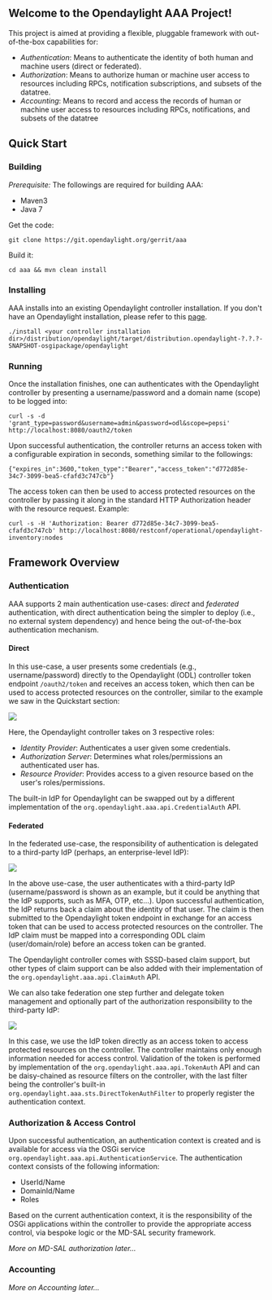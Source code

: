 ## Welcome to the Opendaylight AAA Project!

This project is aimed at providing a flexible, pluggable framework with out-of-the-box capabilities for:

* *Authentication*:  Means to authenticate the identity of both human and machine users (direct or federated).
* *Authorization*:  Means to authorize human or machine user access to resources including RPCs, notification subscriptions, and subsets of the datatree.
* *Accounting*:  Means to record and access the records of human or machine user access to resources including RPCs, notifications, and subsets of the datatree

## Quick Start

### Building

*Prerequisite:*  The followings are required for building AAA:

- Maven3
- Java 7

Get the code:

    git clone https://git.opendaylight.org/gerrit/aaa

Build it:

    cd aaa && mvn clean install

### Installing

AAA installs into an existing Opendaylight controller installation.  If you don't have an Opendaylight installation, please refer to this [page](https://wiki.opendaylight.org/view/OpenDaylight_Controller:Installation).

    ./install <your controller installation dir>/distribution/opendaylight/target/distribution.opendaylight-?.?.?-SNAPSHOT-osgipackage/opendaylight

### Running

Once the installation finishes, one can authenticates with the Opendaylight controller by presenting a username/password and a domain name (scope) to be logged into:

    curl -s -d 'grant_type=password&username=admin&password=odl&scope=pepsi' http://localhost:8080/oauth2/token

Upon successful authentication, the controller returns an access token with a configurable expiration in seconds, something similar to the followings:

    {"expires_in":3600,"token_type":"Bearer","access_token":"d772d85e-34c7-3099-bea5-cfafd3c747cb"}

The access token can then be used to access protected resources on the controller by passing it along in the standard HTTP Authorization header with the resource request.  Example:

    curl -s -H 'Authorization: Bearer d772d85e-34c7-3099-bea5-cfafd3c747cb' http://localhost:8080/restconf/operational/opendaylight-inventory:nodes

## Framework Overview

### Authentication

AAA supports 2 main authentication use-cases:  *direct* and *federated* authentication, with direct authentication being the simpler to deploy (i.e., no external system dependency) and hence being the out-of-the-box authentication mechanism.   

#### Direct

In this use-case, a user presents some credentials (e.g., username/password) directly to the Opendaylight (ODL) controller token endpoint `/oauth2/token` and receives an access token, which then can be used to access protected resources on the controller, similar to the example we saw in the Quickstart section: 

![](https://wiki.opendaylight.org/images/c/cc/Direct_authn.png)

Here, the Opendaylight controller takes on 3 respective roles:

- *Identity Provider*:  Authenticates a user given some credentials.
- *Authorization Server*:  Determines what roles/permissions an authenticated user has.
- *Resource Provider*:  Provides access to a given resource based on the user's roles/permissions.

The built-in IdP for Opendaylight can be swapped out by a different implementation of the `org.opendaylight.aaa.api.CredentialAuth` API.

#### Federated

In the federated use-case, the responsibility of authentication is delegated to a third-party IdP (perhaps, an enterprise-level IdP): 

![](https://wiki.opendaylight.org/images/f/fd/Federated_authn1.png)

In the above use-case, the user authenticates with a third-party IdP (username/password is shown as an example, but it could be anything that the IdP supports, such as MFA, OTP, etc...).  Upon successful authentication, the IdP  returns back a claim about the identity of that user.  The claim is then submitted to the Opendaylight token endpoint in exchange for an access token that can be used to access protected resources on the controller.  The IdP claim must be mapped into a corresponding ODL claim (user/domain/role) before an access token can be granted.

The Opendaylight controller comes with SSSD-based claim support, but other types of claim support can be also added with their implementation of the `org.opendaylight.aaa.api.ClaimAuth` API.

We can also take federation one step further and delegate token management and optionally part of the authorization responsibility to the third-party IdP:

![](https://wiki.opendaylight.org/images/2/22/Federated_authn2.png)

In this case, we use the IdP token directly as an access token to access protected resources on the controller.  The controller maintains only enough information needed for access control.  Validation of the token is performed by implementation of the `org.opendaylight.aaa.api.TokenAuth` API and can be daisy-chained as resource filters on the controller, with the last filter being the controller's built-in  `org.opendaylight.aaa.sts.DirectTokenAuthFilter` to properly register the authentication context.

### Authorization & Access Control

Upon successful authentication, an authentication context is created and is available for access via the OSGi service `org.opendaylight.aaa.api.AuthenticationService`.  The authentication context consists of the following information:

* UserId/Name
* DomainId/Name
* Roles

Based on the current authentication context, it is the responsibility of the OSGi applications within the controller to provide the appropriate access control, via bespoke logic or the MD-SAL security framework.  

*More on MD-SAL authorization later...*

### Accounting  

*More on Accounting later...*